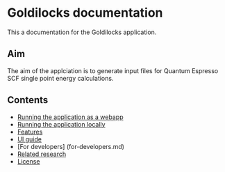 # Goldilocks documentation

This a documentation for the Goldilocks application. 

## Aim

The aim of the applciation is to generate input files for Quantum Espresso SCF single point energy calculations.

## Contents
* [Running the application as a webapp](running-the-application-as-webapp.md)
* [Running the application locally](running-the-application-locally.md)
* [Features](features.md)
* [UI guide](ui-guide.md)
* [For developers] (for-developers.md)
* [Related research](related-research.md)
* [License](license.md)
